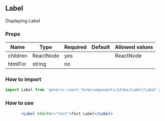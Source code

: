 ## Label

Displaying Label

### Props

| Name                       | Type    | Required | Default | Allowed values           |
| -------------------------- | ------- | -------- | ------- | ------------------------ |
| children                       | ReactNode  | yes       |        | ReactNode                      |
|    htmlFor             | string   | no         |       |  |

### How to import

```jsx
import Label from 'generic-react-form/components/atoms/Label/Label';
```

### How to use

```jsx
       <Label htmlFor="test">Test Label</Label>
```
